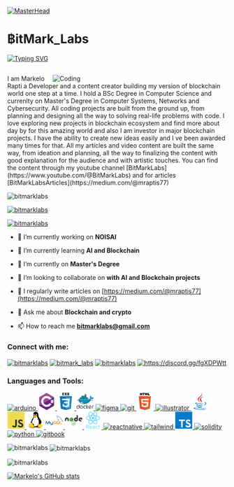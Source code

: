 [![MasterHead](https://3.bp.blogspot.com/-IQUQ_T_ZJ5s/WpP5i6dTRoI/AAAAAAAAADc/pOmz7CDfIrkCNv62cy6JDuSH7j-DGYN8QCLcBGAs/s1600/what-is-the-blockchain.jpg)](https://bitmarklabs.com)


# ฿itMark_Labs

[![Typing SVG](https://readme-typing-svg.demolab.com/?lines=Front_End_and_Back_End_Developer;Blockchain_Developer;Passionate_for_cybersecurity_and_AI)](https://git.io/typing-svg)
##
<img align="right" alt="Coding" width="400" src="https://cdn.dribbble.com/users/1162077/screenshots/3848914/programmer.gif">
I am Markelo Rapti a Developer and a content creator building my version of blockchain world one step at a time. I hold a BSc Degree in Computer Science and currenlty on Master's Degree in Computer Systems, Networks and Cybersecurity. All coding projects are built from the ground up, from planning and designing all the way to solving real-life problems with code. I love exploring new projects in blockchain ecosystem and find more about day by for this amazing world and also I am investor in major blockchain projects. I have the ability to create new ideas easily and I ve been awarded many times for that. All my articles and video content are built the same way, from ideation and planning, all the way to finalizing the content with good explanation for the audience and with artistic touches. You can find the content through my youtube channel [BitMarkLabs](https://www.youtube.com/@BitMarkLabs) and for articles [BitMarkLabsArticles](https://medium.com/@mraptis77)



<p align="left"> <img src="https://komarev.com/ghpvc/?username=bitmarklabs&label=Profile%20views&color=0e75b6&style=flat" alt="bitmarklabs" /> </p>

<p align="left"> <a href="https://github.com/ryo-ma/github-profile-trophy"><img src="https://github-profile-trophy.vercel.app/?username=bitmarklabs" alt="bitmarklabs" /></a> </p>

<p align="left"> <a href="https://twitter.com/bitmarklabs" target="blank"><img src="https://img.shields.io/twitter/follow/bitmarklabs?logo=twitter&style=for-the-badge" alt="bitmarklabs" /></a> </p>

- 🔭 I’m currently working on **NOISAI**

- 🌱 I’m currently learning **AI and Blockchain**
  
- 🌱 I’m currently on **Master's Degree**

- 👯 I’m looking to collaborate on **with AI and Blockchain projects**

- 📝 I regularly write articles on [https://medium.com/@mraptis77](https://medium.com/@mraptis77)

- 💬 Ask me about **Blockchain and crypto**

- 📫 How to reach me **bitmarklabs@gmail.com**

<h3 align="left">Connect with me:</h3>
<p align="left">
<a href="https://twitter.com/bitmarklabs" target="blank"><img align="center" src="https://raw.githubusercontent.com/rahuldkjain/github-profile-readme-generator/master/src/images/icons/Social/twitter.svg" alt="bitmarklabs" height="30" width="40" /></a>
<a href="https://instagram.com/bitmark_labs" target="blank"><img align="center" src="https://raw.githubusercontent.com/rahuldkjain/github-profile-readme-generator/master/src/images/icons/Social/instagram.svg" alt="bitmark_labs" height="30" width="40" /></a>
<a href="https://www.youtube.com/c/bitmarklabs" target="blank"><img align="center" src="https://raw.githubusercontent.com/rahuldkjain/github-profile-readme-generator/master/src/images/icons/Social/youtube.svg" alt="bitmarklabs" height="30" width="40" /></a>
<a href="https://discord.gg/https://discord.gg/fgXDPWtt" target="blank"><img align="center" src="https://raw.githubusercontent.com/rahuldkjain/github-profile-readme-generator/master/src/images/icons/Social/discord.svg" alt="https://discord.gg/fgXDPWtt" height="30" width="40" /></a>
</p>

<h3 align="left">Languages and Tools:</h3>
<p align="left"> <a href="https://www.arduino.cc/" target="_blank" rel="noreferrer"> <img src="https://cdn.worldvectorlogo.com/logos/arduino-1.svg" alt="arduino" width="40" height="40"/> </a> <a href="https://www.w3schools.com/cs/" target="_blank" rel="noreferrer"> <img src="https://raw.githubusercontent.com/devicons/devicon/master/icons/csharp/csharp-original.svg" alt="csharp" width="40" height="40"/> </a> <a href="https://www.w3schools.com/css/" target="_blank" rel="noreferrer"> <img src="https://raw.githubusercontent.com/devicons/devicon/master/icons/css3/css3-original-wordmark.svg" alt="css3" width="40" height="40"/> </a> <a href="https://www.docker.com/" target="_blank" rel="noreferrer"> <img src="https://raw.githubusercontent.com/devicons/devicon/master/icons/docker/docker-original-wordmark.svg" alt="docker" width="40" height="40"/> </a> <a href="https://www.figma.com/" target="_blank" rel="noreferrer"> <img src="https://www.vectorlogo.zone/logos/figma/figma-icon.svg" alt="figma" width="40" height="40"/> </a> <a href="https://git-scm.com/" target="_blank" rel="noreferrer"> <img src="https://www.vectorlogo.zone/logos/git-scm/git-scm-icon.svg" alt="git" width="40" height="40"/> </a> <a href="https://www.w3.org/html/" target="_blank" rel="noreferrer"> <img src="https://raw.githubusercontent.com/devicons/devicon/master/icons/html5/html5-original-wordmark.svg" alt="html5" width="40" height="40"/> </a> <a href="https://www.adobe.com/in/products/illustrator.html" target="_blank" rel="noreferrer"> <img src="https://www.vectorlogo.zone/logos/adobe_illustrator/adobe_illustrator-icon.svg" alt="illustrator" width="40" height="40"/> </a> <a href="https://www.java.com" target="_blank" rel="noreferrer"> <img src="https://raw.githubusercontent.com/devicons/devicon/master/icons/java/java-original.svg" alt="java" width="40" height="40"/> </a> <a href="https://developer.mozilla.org/en-US/docs/Web/JavaScript" target="_blank" rel="noreferrer"> <img src="https://raw.githubusercontent.com/devicons/devicon/master/icons/javascript/javascript-original.svg" alt="javascript" width="40" height="40"/> </a> <a href="https://www.linux.org/" target="_blank" rel="noreferrer"> <img src="https://raw.githubusercontent.com/devicons/devicon/master/icons/linux/linux-original.svg" alt="linux" width="40" height="40"/> </a> <a href="https://www.mysql.com/" target="_blank" rel="noreferrer"> <img src="https://raw.githubusercontent.com/devicons/devicon/master/icons/mysql/mysql-original-wordmark.svg" alt="mysql" width="40" height="40"/> </a> <a href="https://nodejs.org" target="_blank" rel="noreferrer"> <img src="https://raw.githubusercontent.com/devicons/devicon/master/icons/nodejs/nodejs-original-wordmark.svg" alt="nodejs" width="40" height="40"/> </a> <a href="https://reactjs.org/" target="_blank" rel="noreferrer"> <img src="https://raw.githubusercontent.com/devicons/devicon/master/icons/react/react-original-wordmark.svg" alt="react" width="40" height="40"/> </a> <a href="https://reactnative.dev/" target="_blank" rel="noreferrer"> <img src="https://reactnative.dev/img/header_logo.svg" alt="reactnative" width="40" height="40"/> </a> <a href="https://tailwindcss.com/" target="_blank" rel="noreferrer"> <img src="https://www.vectorlogo.zone/logos/tailwindcss/tailwindcss-icon.svg" alt="tailwind" width="40" height="40"/> </a> <a href="https://www.typescriptlang.org/" target="_blank" rel="noreferrer"> <img src="https://raw.githubusercontent.com/devicons/devicon/master/icons/typescript/typescript-original.svg" alt="typescript" width="40" height="40"/> </a> <a href="https://soliditylang.org/" target="_blank" rel="noreferrer"> <img src="https://cdn.jsdelivr.net/gh/devicons/devicon@latest/devicon.min.css" alt="solidity" width="40" height="40"/> </a> <a href="https://www.python.org/" target="_blank" rel="noreferrer"> <img src="https://www.vectorlogo.zone/logos/python/python-icon.svg" alt="python" width="40" height="40"/> </a> <a href="https://www.gitbook.com/" target="_blank" rel="noreferrer"> <img src="https://www.vectorlogo.zone/logos/gitbook/gitbook-ar21.svg" alt="gitbook" width="40" height="40"/> </a>  </p> 

<p><img align="left" src="https://github-readme-stats.vercel.app/api/top-langs?username=bitmarklabs&show_icons=true&locale=en&layout=compact" alt="bitmarklabs" /></p>

<p>&nbsp;<img align="center" src="https://github-readme-stats.vercel.app/api?username=bitmarklabs&show_icons=true&locale=en" alt="bitmarklabs" /></p>

<p><img align="center" src="https://github-readme-streak-stats.herokuapp.com/?user=bitmarklabs&" alt="bitmarklabs" /></p>

[![Markelo's GitHub stats](https://github-readme-stats.vercel.app/api?username=BitMarkLabs&show_icons=true&theme=tokyonight)](https://github.com/BitMarkLabs/github-readme-stats)
